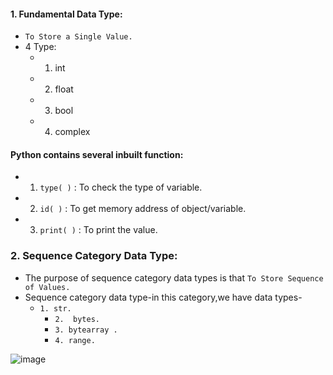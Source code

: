 #### 1. Fundamental Data Type:
- `To Store a Single Value.`
- 4 Type:
   - 1. int
   -  2. float
   - 3. bool
   - 4. complex

#### Python contains several inbuilt function:
- 1. `type( )` : To check the type of variable.
 - 2. `id( )` : To get memory address of object/variable.
  - 3. `print( )` : To print the value.  





### 2. Sequence Category Data Type:

- The purpose of sequence category data types is that `To Store Sequence of Values.`
- Sequence category data type-in this category,we have data types-
   - `1. str.`
      -  `2.  bytes.`
      -   `3. bytearray .`
       - `4. range.`


![image](https://github.com/user-attachments/assets/bb44d03d-6c2e-448c-84d9-322ed57b8cdd)
